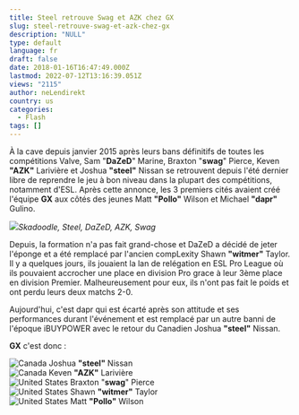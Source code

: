 ```yaml
---
title: Steel retrouve Swag et AZK chez GX
slug: steel-retrouve-swag-et-azk-chez-gx
description: "NULL"
type: default
language: fr
draft: false
date: 2018-01-16T16:47:49.000Z
lastmod: 2022-07-12T13:16:39.051Z
views: "2115"
author: neLendirekt
country: us
categories:
  - Flash
tags: []
---
```

À la cave depuis janvier 2015 après leurs bans définitifs de toutes les compétitions Valve, Sam "**DaZeD**" Marine, Braxton "**swag**" Pierce, Keven **"AZK"** Larivière et Joshua **"steel"** Nissan se retrouvent depuis l'été dernier libre de reprendre le jeu à bon niveau dans la plupart des compétitions, notamment d'ESL. Après cette annonce, les 3 premiers cités avaient créé l'équipe **GX** aux côtés des jeunes Matt **"Pollo"** Wilson et Michael **"dapr"** Gulino.

![](/images/articles/5a5e16c1283ec/images/kqj4UVHZDMu4uRPruVUgbNgitjRTluPqwFYIM312.jpeg)_Skadoodle, Steel, DaZeD, AZK, Swag_

Depuis, la formation n'a pas fait grand-chose et DaZeD a décidé de jeter l'éponge et a été remplacé par l'ancien compLexity Shawn **"witmer"** Taylor. Il y a quelques jours, ils jouaient la lan de relégation en ESL Pro League où ils pouvaient accrocher une place en division Pro grace à leur 3ème place en division Premier. Malheureusement pour eux, ils n'ont pas fait le poids et ont perdu leurs deux matchs 2-0.

Aujourd'hui, c'est dapr qui est écarté après son attitude et ses performances durant l'événement et est remplacé par un autre banni de l'époque iBUYPOWER avec le retour du Canadien Joshua **"steel"** Nissan.

**GX** c'est donc :

![Canada](/images/countries/ca.svg)⁠ Joshua **"steel"** Nissan  
![Canada](/images/countries/ca.svg)⁠ Keven **"AZK"** Larivière  
![United States](/images/countries/us.svg)⁠ Braxton "**swag**" Pierce  
![United States](/images/countries/us.svg)⁠ Shawn **"witmer"** Taylor  
![United States](/images/countries/us.svg)⁠ Matt **"Pollo"** Wilson
